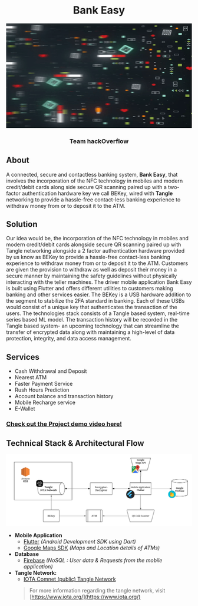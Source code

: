 <h1 align="center">Bank Easy</h1>

<p align="center">
  <img src="/images/BankEasy_2.gif">
</p>

<h3 align="center">Team hackOverflow</h3>

## About
A connected, secure and contactless banking system, **Bank Easy**, that involves the incorporation of the NFC technology in mobiles and modern credit/debit cards along side secure QR scanning paired up with a two-factor authentication hardware key we call BEKey, wired with **Tangle** networking to provide a hassle-free contact-less banking experience to withdraw money from or to deposit it to the ATM.

## Solution
Our idea would be, the incorporation of the NFC technology in mobiles and modern credit/debit cards alongside secure QR scanning paired up with Tangle networking alongside a 2 factor authentication hardware provided by us know as BEKey to provide a hassle-free contact-less banking experience to withdraw money from or to deposit it to the ATM. Customers are given the provision to withdraw as well as deposit their money in a secure manner by maintaining the safety guidelines without physically interacting with the teller machines. The driver mobile application Bank Easy is built using Flutter and offers different utilities to customers making banking and other services easier. The BEKey is a USB hardware addition to the segment to stabilize the 2FA standard in banking. Each of these USBs would consist of a unique key that authenticates the transaction of the users. The technologies stack consists of a Tangle based system, real-time series based ML model. The transaction history will be recorded in the Tangle based system- an upcoming technology that can streamline the transfer of encrypted data along with maintaining a high-level of data protection, integrity, and data access management.

## Services
* Cash Withdrawal and Deposit
* Nearest ATM
* Faster Payment Service
* Rush Hours Prediction
* Account balance and transaction history
* Mobile Recharge service
* E-Wallet

### [Check out the Project demo video here!](https://youtu.be/PvgbTnNox_k)

## Technical Stack & Architectural Flow 
![](/images/architecture.png)

* **Mobile Application**
  * [Flutter](https://flutter.dev/) *(Android Development SDK using Dart)*
  * [Google Maps SDK](https://developers.google.com/maps/documentation/android-sdk/intro) *(Maps and Location details of ATMs)*
* **Database**
  * [Firebase](https://firebase.google.com/) *(NoSQL : User data & Requests  from the mobile application)*
* **Tangle Network:**
  * [IOTA Comnet (public) Tangle Network](https://comnet.thetangle.org/)
  > For more information regarding the tangle network, visit [https://www.iota.org/](https://www.iota.org/)
